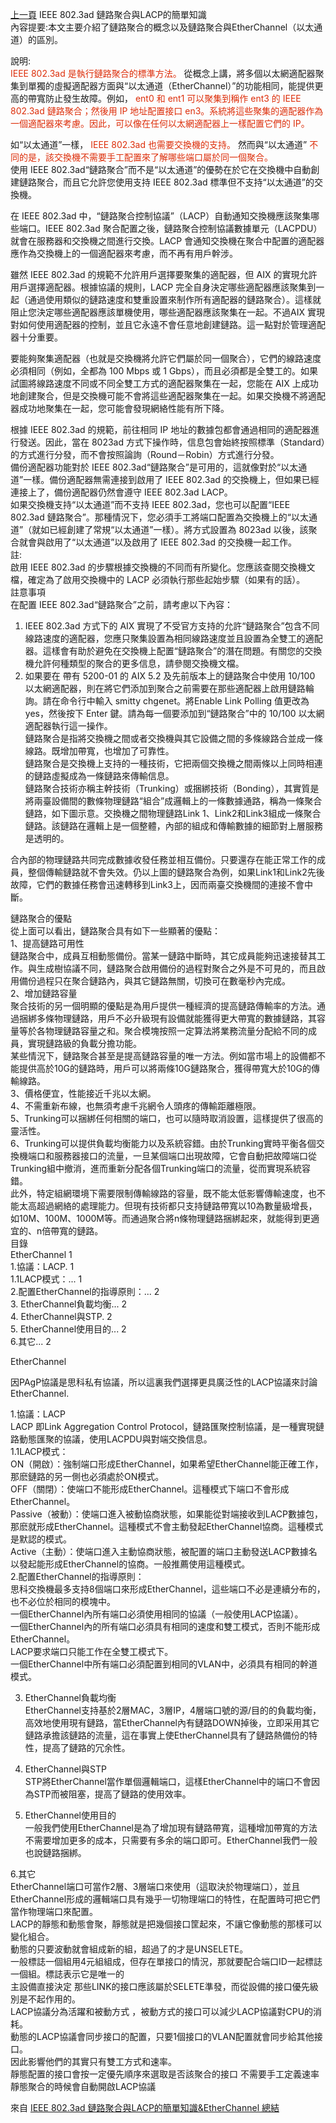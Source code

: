[上一頁](https://jian-hong-wu.github.io/blog/)
<font color="#dd2e0a"></font>
IEEE 802.3ad 鏈路聚合與LACP的簡單知識  
內容提要:本文主要介紹了鏈路聚合的概念以及鏈路聚合與EtherChannel（以太通道）的區別。  

說明:  
<font color="#dd2e0a">IEEE 802.3ad 是執行鏈路聚合的標準方法。</font> 從概念上講，將多個以太網適配器聚集到單獨的虛擬適配器方面與“以太通道（EtherChannel）”的功能相同，能提供更高的帶寬防止發生故障。例如， <font color="#dd2e0a"> ent0 和 ent1 可以聚集到稱作 ent3 的 IEEE 802.3ad 鏈路聚合；然後用 IP 地址配置接口 en3。系統將這些聚集的適配器作為一個適配器來考慮。因此，可以像在任何以太網適配器上一樣配置它們的 IP。</font>   

如“以太通道”一樣， <font color="#dd2e0a">IEEE 802.3ad 也需要交換機的支持。</font> 然而與“以太通道” <font color="#dd2e0a">不同的是，該交換機不需要手工配置來了解哪些端口屬於同一個聚合。</font>  
使用 IEEE 802.3ad“鏈路聚合”而不是“以太通道”的優勢在於它在交換機中自動創建鏈路聚合，而且它允許您使用支持 IEEE 802.3ad 標準但不支持“以太通道”的交換機。  

在 IEEE 802.3ad 中，“鏈路聚合控制協議”（LACP）自動通知交換機應該聚集哪些端口。IEEE 802.3ad 聚合配置之後，鏈路聚合控制協議數據單元（LACPDU）就會在服務器和交換機之間進行交換。LACP 會通知交換機在聚合中配置的適配器應作為交換機上的一個適配器來考慮，而不再有用戶幹涉。  

雖然 IEEE 802.3ad 的規範不允許用戶選擇要聚集的適配器，但 AIX 的實現允許用戶選擇適配器。根據協議的規則，LACP 完全自身決定哪些適配器應該聚集到一起（通過使用類似的鏈路速度和雙重設置來制作所有適配器的鏈路聚合）。這樣就阻止您決定哪些適配器應該單機使用，哪些適配器應該聚集在一起。不過AIX 實現對如何使用適配器的控制，並且它永遠不會任意地創建鏈路。這一點對於管理適配器十分重要。  

要能夠聚集適配器（也就是交換機將允許它們屬於同一個聚合），它們的線路速度必須相同（例如，全都為 100 Mbps 或 1 Gbps），而且必須都是全雙工的。如果試圖將線路速度不同或不同全雙工方式的適配器聚集在一起，您能在 AIX 上成功地創建聚合，但是交換機可能不會將這些適配器聚集在一起。如果交換機不將適配器成功地聚集在一起，您可能會發現網絡性能有所下降。  

根據 IEEE 802.3ad 的規範，前往相同 IP 地址的數據包都會通過相同的適配器進行發送。因此，當在 8023ad 方式下操作時，信息包會始終按照標準（Standard）的方式進行分發，而不會按照論詢（Round－Robin）方式進行分發。  
備份適配器功能對於 IEEE 802.3ad“鏈路聚合”是可用的，這就像對於“以太通道”一樣。備份適配器無需連接到啟用了 IEEE 802.3ad 的交換機上，但如果已經連接上了，備份適配器仍然會遵守 IEEE 802.3ad LACP。  
如果交換機支持“以太通道”而不支持 IEEE 802.3ad，您也可以配置“IEEE 802.3ad 鏈路聚合”。那種情況下，您必須手工將端口配置為交換機上的“以太通道”（就如已經創建了常規“以太通道”一樣）。將方式設置為 8023ad 以後，該聚合就會與啟用了“以太通道”以及啟用了 IEEE 802.3ad 的交換機一起工作。  
註:   
啟用 IEEE 802.3ad 的步驟根據交換機的不同而有所變化。您應該查閱交換機文檔，確定為了啟用交換機中的 LACP 必須執行那些起始步驟（如果有的話）。  
註意事項  
在配置 IEEE 802.3ad“鏈路聚合”之前，請考慮以下內容：  
1. IEEE 802.3ad 方式下的 AIX 實現了不受官方支持的允許“鏈路聚合”包含不同線路速度的適配器，您應只聚集設置為相同線路速度並且設置為全雙工的適配器。這樣會有助於避免在交換機上配置“鏈路聚合”的潛在問題。有關您的交換機允許何種類型的聚合的更多信息，請參閱交換機文檔。   
2. 如果要在 帶有 5200-01 的 AIX 5.2 及先前版本上的鏈路聚合中使用 10/100 以太網適配器，則在將它們添加到聚合之前需要在那些適配器上啟用鏈路輪詢。請在命令行中輸入 smitty chgenet。將Enable Link Polling 值更改為yes，然後按下 Enter 鍵。請為每一個要添加到“鏈路聚合”中的 10/100 以太網適配器執行這一操作。  
鏈路聚合是指將交換機之間或者交換機與其它設備之間的多條線路合並成一條線路。既增加帶寬，也增加了可靠性。  
鏈路聚合是交換機上支持的一種技術，它把兩個交換機之間兩條以上同時相連的鏈路虛擬成為一條鏈路來傳輸信息。  
鏈路聚合技術亦稱主幹技術（Trunking）或捆綁技術（Bonding），其實質是將兩臺設備間的數條物理鏈路“組合”成邏輯上的一條數據通路，稱為一條聚合鏈路，如下圖示意。交換機之間物理鏈路Link 1、Link2和Link3組成一條聚合鏈路。該鏈路在邏輯上是一個整體，內部的組成和傳輸數據的細節對上層服務是透明的。  

合內部的物理鏈路共同完成數據收發任務並相互備份。只要還存在能正常工作的成員，整個傳輸鏈路就不會失效。仍以上圖的鏈路聚合為例，如果Link1和Link2先後故障，它們的數據任務會迅速轉移到Link3上，因而兩臺交換機間的連接不會中斷。  

鏈路聚合的優點  
從上面可以看出，鏈路聚合具有如下一些顯著的優點：  
1、提高鏈路可用性  
鏈路聚合中，成員互相動態備份。當某一鏈路中斷時，其它成員能夠迅速接替其工作。與生成樹協議不同，鏈路聚合啟用備份的過程對聚合之外是不可見的，而且啟用備份過程只在聚合鏈路內，與其它鏈路無關，切換可在數毫秒內完成。  
2、增加鏈路容量  
聚合技術的另一個明顯的優點是為用戶提供一種經濟的提高鏈路傳輸率的方法。通過捆綁多條物理鏈路，用戶不必升級現有設備就能獲得更大帶寬的數據鏈路，其容量等於各物理鏈路容量之和。聚合模塊按照一定算法將業務流量分配給不同的成員，實現鏈路級的負載分擔功能。  
某些情況下，鏈路聚合甚至是提高鏈路容量的唯一方法。例如當市場上的設備都不能提供高於10G的鏈路時，用戶可以將兩條10G鏈路聚合，獲得帶寬大於10G的傳輸線路。  
3、價格便宜，性能接近千兆以太網。  
4、不需重新布線，也無須考慮千兆網令人頭疼的傳輸距離極限。  
5、Trunking可以捆綁任何相關的端口，也可以隨時取消設置，這樣提供了很高的靈活性。  
6、Trunking可以提供負載均衡能力以及系統容錯。由於Trunking實時平衡各個交換機端口和服務器接口的流量，一旦某個端口出現故障，它會自動把故障端口從Trunking組中撤消，進而重新分配各個Trunking端口的流量，從而實現系統容錯。  
此外，特定組網環境下需要限制傳輸線路的容量，既不能太低影響傳輸速度，也不能太高超過網絡的處理能力。但現有技術都只支持鏈路帶寬以10為數量級增長，如10M、100M、1000M等。而通過聚合將n條物理鏈路捆綁起來，就能得到更適宜的、n倍帶寬的鏈路。  
目錄  
EtherChannel 1  
1.協議：LACP. 1  
1.1LACP模式：... 1  
2.配置EtherChannel的指導原則：... 2  
3. EtherChannel負載均衡... 2  
4. EtherChannel與STP. 2  
5. EtherChannel使用目的... 2  
6.其它... 2  


EtherChannel  

因PAgP協議是思科私有協議，所以這裏我們選擇更具廣泛性的LACP協議來討論EtherChannel.  

1.協議：LACP  
LACP 即Link Aggregation Control Protocol，鏈路匯聚控制協議，是一種實現鏈路動態匯聚的協議，使用LACPDU與對端交換信息。  
1.1LACP模式：  
ON（開啟）：強制端口形成EtherChannel，如果希望EtherChannel能正確工作，那麽鏈路的另一側也必須處於ON模式。  
OFF（關閉）：使端口不能形成EtherChannel。這種模式下端口不會形成EtherChannel。  
Passive（被動）：使端口進入被動協商狀態，如果能從對端接收到LACP數據包，那麽就形成EtherChannel。這種模式不會主動發起EtherChannel協商。這種模式是默認的模式。  
Active（主動）：使端口進入主動協商狀態，被配置的端口主動發送LACP數據名以發起能形成EtherChannel的協商。一般推薦使用這種模式。  
2.配置EtherChannel的指導原則：  
思科交換機最多支持8個端口來形成EtherChannel，這些端口不必是連續分布的，也不必位於相同的模塊中。  
一個EtherChannel內所有端口必須使用相同的協議（一般使用LACP協議）。  
一個EtherChannel內的所有端口必須具有相同的速度和雙工模式，否則不能形成EtherChannel。  
LACP要求端口只能工作在全雙工模式下。  
一個EtherChannel中所有端口必須配置到相同的VLAN中，必須具有相同的幹道模式。  

3. EtherChannel負載均衡  
EtherChannel支持基於2層MAC，3層IP，4層端口號的源/目的的負載均衡，高效地使用現有鏈路，當EtherChannel內有鏈路DOWN掉後，立即采用其它鏈路承擔該鏈路的流量，這在事實上使EtherChannel具有了鏈路熱備份的特性，提高了鏈路的冗余性。  

4. EtherChannel與STP  
STP將EtherChannel當作單個邏輯端口，這樣EtherChannel中的端口不會因為STP而被阻塞，提高了鏈路的使用效率。  

5. EtherChannel使用目的  
一般我們使用EtherChannel是為了增加現有鏈路帶寬，這種增加帶寬的方法不需要增加更多的成本，只需要有多余的端口即可。EtherChannel我們一般也說鏈路捆綁。  

6.其它  
EtherChannel端口可當作2層、3層端口來使用（這取決於物理端口），並且EtherChannel形成的邏輯端口具有幾乎一切物理端口的特性，在配置時可把它們當作物理端口來配置。  
LACP的靜態和動態會聚，靜態就是把幾個接口筐起來，不讓它像動態的那樣可以變化組合。  
動態的只要波動就會組成新的組，超過了的才是UNSELETE。  
一般標誌一個組用4元組組成，但存在單接口的情況，那就要配合端口ID一起標誌一個組。標誌表示它是唯一的  
主設備直接決定 那些LINK的接口應該屬於SELETE準發，而從設備的接口優先級別是不起作用的。  
LACP協議分為活躍和被動方式 ，被動方式的接口可以減少LACP協議對CPU的消耗。  
動態的LACP協議會同步接口的配置，只要1個接口的VLAN配置就會同步給其他接口。  
因此影響他們的其實只有雙工方式和速率。  
靜態配置的接口會按一定優先順序來選取是否該聚合的接口 不需要手工定義速率  
靜態聚合的時候會自動開啟LACP協議  

來自 [IEEE 802.3ad 鏈路聚合與LACP的簡單知識&EtherChannel 總結](https://www.itread01.com/content/1518420140.html)
